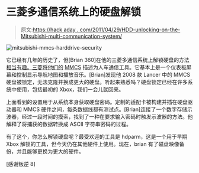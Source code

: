 # 三菱多通信系统上的硬盘解锁

> 原文:[https://hack aday . com/2011/04/29/HDD-unlocking-on-the-Mitsubishi-multi-communication-system/](https://hackaday.com/2011/04/29/hdd-unlocking-on-the-mitsubishi-multi-communication-system/)

![](../Images/c7f273298103a22ac8d640e53969a791.png "mitsubishi-mmcs-harddrive-security")

它已经有几年的历史了，但[Brian 360]在他的三菱多通信系统上解锁硬盘的方法[相当有趣。三菱将他们的](http://mitsubishiforum.com/forum/showthread.php?t=22994) [MMCS](http://www.mitsubishi-motors.com/corporate/about_us/technology/safety/e/mmcs.html) 描述为人车通信工具。它基本上是一个仪表板屏幕和控制显示导航地图和播放音乐。[Brian]发现他 2008 款 Lancer 中的 MMCS 硬盘被锁定，无法克隆并换成更大的硬盘。听起来熟悉吗？硬盘锁定已经在许多系统中使用，包括最初的 Xbox，我们一会儿就回来。

上面看到的设置用于从系统本身获取硬盘密码。定制的适配卡被构建并插在硬盘驱动器和 MMCS 硬件之间，每条数据线都有测试点。[Brian]连接了一个数字存储示波器，经过一段时间的摸索，找到了一种在要求输入密码时触发示波器的方法。他解释了将捕获的数据转换成 ASCII 字符串密码的过程。

有了这个，你怎么解锁硬盘呢？最受欢迎的工具是 hdparm，这是一个用于早期 Xbox 解锁的工具，但今天仍在其他硬件上使用。现在，brian 有了磁盘映像备份，并且能够更换为更大的硬件。

[感谢叛逆 8]